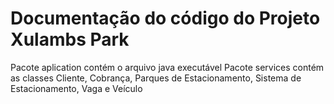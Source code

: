 # Documentação do código do Projeto Xulambs Park

Pacote aplication contém o arquivo java executável
Pacote services contém as classes Cliente, Cobrança, Parques de Estacionamento, Sistema de Estacionamento, Vaga e Veículo
